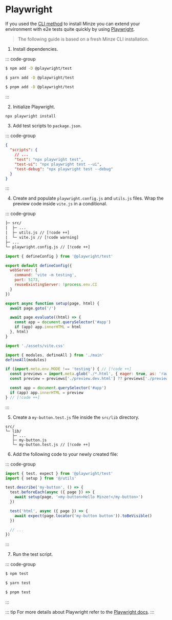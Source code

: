 # Playwright

If you used the [CLI method](/guide/installation#cli) to install Minze you can extend your environment with e2e tests quite quickly by using [Playwright](https://playwright.dev/).

> The following guide is based on a fresh Minze CLI installation.

1. Install dependencies.

::: code-group

```bash [npm]
$ npm add -D @playwright/test
```

```bash [yarn]
$ yarn add -D @playwright/test
```

```bash [pnpm]
$ pnpm add -D @playwright/test
```

:::

2. Initialize Playwright.

```bash [npm]
npx playwright install
```

3. Add test scripts to `package.json`.

::: code-group

```json [package.json]
{
  "scripts": {
    // ...
    "test": "npx playwright test",
    "test-ui": "npx playwright test --ui",
    "test-debug": "npx playwright test --debug"
  }
}
```

:::

4. Create and populate `playwright.config.js` and `utils.js` files. Wrap the preview code inside `vite.js` in a conditional.

::: code-group

```txt [files]
├─ src/
|  ├─ ...
|  ├─ utils.js // [!code ++]
|  └─ vite.js // [!code warning]
├─ ...
└─ playwright.config.js // [!code ++]
```

```js [playwright.config.js]
import { defineConfig } from '@playwright/test'

export default defineConfig({
  webServer: {
    command: 'vite -m testing',
    port: 5173,
    reuseExistingServer: !process.env.CI
  }
})
```

```js [src/utils.js]
export async function setup(page, html) {
  await page.goto('/')

  await page.evaluate((html) => {
    const app = document.querySelector('#app')
    if (app) app.innerHTML = html
  }, html)
}
```

<!-- prettier-ignore-start -->
```js [src/vite.js]
import './assets/vite.css'

import { modules, defineAll } from './main'
defineAll(modules)

if (import.meta.env.MODE !== 'testing') { // [!code ++]
  const previews = import.meta.glob('./*.html', { eager: true, as: 'raw' })
  const preview = previews['./preview.dev.html'] ?? previews['./preview.html']

  const app = document.querySelector('#app')
  if (app) app.innerHTML = preview
} // [!code ++]
```
<!-- prettier-ignore-end -->

:::

5. Create a `my-button.test.js` file inside the `src/lib` directory.

```
src/
└─ lib/
   ├─ ...
   ├─ my-button.js
   └─ my-button.test.js // [!code ++]
```

6. Add the following code to your newly created file:

::: code-group

```js [src/lib/my-button.test.js]
import { test, expect } from '@playwright/test'
import { setup } from '@/utils'

test.describe('my-button', () => {
  test.beforeEach(async ({ page }) => {
    await setup(page, '<my-button>Hello Minze!</my-button>')
  })

  test('html', async ({ page }) => {
    await expect(page.locator('my-button button')).toBeVisible()
  })

  // ...
})
```

:::

7. Run the test script.

::: code-group

```bash [npm]
$ npm test
```

```bash [yarn]
$ yarn test
```

```bash [pnpm]
$ pnpm test
```

:::

::: tip
For more details about Playwright refer to the [Playwright docs](https://playwright.dev/).
:::
